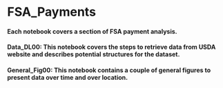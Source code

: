 # FSA_Payments
#### Each notebook covers a section of FSA payment analysis. 
#### Data_DL00: This notebook covers the steps to retrieve data from USDA website and describes potential structures for the dataset. 
#### General_Fig00: This notebook contains a couple of general figures to present data over time and over location. 
